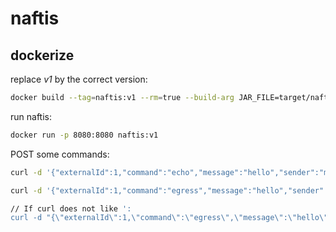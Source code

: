# naftis

## dockerize
replace _v1_ by the correct version:

````sh 
docker build --tag=naftis:v1 --rm=true --build-arg JAR_FILE=target/naftis-0.0.1-SNAPSHOT.jar . 
````

run naftis:

````sh
docker run -p 8080:8080 naftis:v1
````

POST some commands:

````sh
curl -d '{"externalId":1,"command":"echo","message":"hello","sender":"me"}' -H "Accept: application/json" -H "Content-Type: application/json" -X POST http://localhost:8080/rest/commands

curl -d '{"externalId":1,"command":"egress","message":"hello","sender":"me"}' -H "Accept: application/json" -H "Content-Type: application/json" -X POST http://localhost:8080/rest/commands

// If curl does not like ':
curl -d "{\"externalId\":1,\"command\":\"egress\",\"message\":\"hello\",\"sender\":\"me\"}" -H "Accept: application/json" -H "Content-Type: application/json" -X POST http://localhost:8080/rest/commands
````